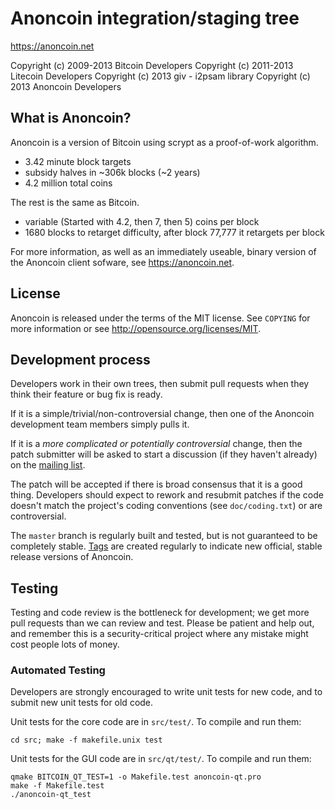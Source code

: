 Anoncoin integration/staging tree
================================

https://anoncoin.net

Copyright (c) 2009-2013 Bitcoin Developers
Copyright (c) 2011-2013 Litecoin Developers
Copyright (c) 2013 giv - i2psam library
Copyright (c) 2013 Anoncoin Developers

What is Anoncoin?
----------------

Anoncoin is a version of Bitcoin using scrypt as a proof-of-work algorithm.
 - 3.42 minute block targets
 - subsidy halves in ~306k blocks (~2 years)
 - 4.2 million total coins

The rest is the same as Bitcoin.
 - variable (Started with 4.2, then 7, then 5) coins per block
 - 1680 blocks to retarget difficulty, after block 77,777 it retargets per block

For more information, as well as an immediately useable, binary version of
the Anoncoin client sofware, see https://anoncoin.net.

License
-------

Anoncoin is released under the terms of the MIT license. See `COPYING` for more
information or see http://opensource.org/licenses/MIT.

Development process
-------------------

Developers work in their own trees, then submit pull requests when they think
their feature or bug fix is ready.

If it is a simple/trivial/non-controversial change, then one of the Anoncoin
development team members simply pulls it.

If it is a *more complicated or potentially controversial* change, then the patch
submitter will be asked to start a discussion (if they haven't already) on the
[mailing list](http://sourceforge.net/mailarchive/forum.php?forum_name=bitcoin-development).

The patch will be accepted if there is broad consensus that it is a good thing.
Developers should expect to rework and resubmit patches if the code doesn't
match the project's coding conventions (see `doc/coding.txt`) or are
controversial.

The `master` branch is regularly built and tested, but is not guaranteed to be
completely stable. [Tags](https://github.com/Anoncoin/anoncoin/tags) are created
regularly to indicate new official, stable release versions of Anoncoin.

Testing
-------

Testing and code review is the bottleneck for development; we get more pull
requests than we can review and test. Please be patient and help out, and
remember this is a security-critical project where any mistake might cost people
lots of money.

### Automated Testing

Developers are strongly encouraged to write unit tests for new code, and to
submit new unit tests for old code.

Unit tests for the core code are in `src/test/`. To compile and run them:

    cd src; make -f makefile.unix test

Unit tests for the GUI code are in `src/qt/test/`. To compile and run them:

    qmake BITCOIN_QT_TEST=1 -o Makefile.test anoncoin-qt.pro
    make -f Makefile.test
    ./anoncoin-qt_test


